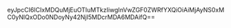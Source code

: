 eyJpcCI6ICIxMDQuMjEuOTIuMTkzIiwgInVwZGF0ZWRfYXQiOiAiMjAyNS0xMC0yNlQxODo0NDoyNy42NjI5MDcrMDA6MDAifQ==